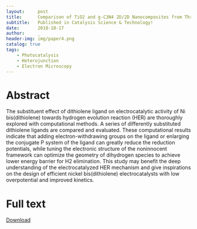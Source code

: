 ```yaml
---
layout:     post
title:      Comparison of TiO2 and g-C3N4 2D/2D Nanocomposites from Three Synthesis Protocols for Visible-light Induced Hydrogen Evolution
subtitle:   Published in Catalysis Science & Technology!
date:       2018-10-17
author:     _
header-img: img/paper4.png
catalog: true
tags:
    - Photocatalysis
    - Heterojunction
    - Electron Microscopy
---
```


# Abstract
The substituent effect of dithiolene ligand on electrocatalytic activity of Ni bis(dithiolene) towards hydrogen evolution reaction (HER) are thoroughly explored with computational methods. A series of differently substituted dithiolene ligands are compared and evaluated. These computational results indicate that adding electron-withdrawing groups on the ligand or enlarging the conjugate P system of the ligand can greatly reduce the reduction potentials, while tuning the electronic structure of the noninnocent framework can optimize the geometry of dihydrogen species to achieve lower energy barrier for H2 elimination. This study may benefit the deep understanding of the electrocatalyzed HER mechanism and give inspirations on the design of efficient nickel bis(dithiolene) electrocatalysts with low
overpotential and improved kinetics.

# Full text
[Download](http://sci-hub.tw/10.1016/j.jorganchem.2018.03.00 "Download")

